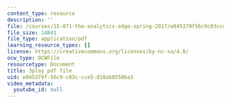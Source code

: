 ```yaml
---
content_type: resource
description: ''
file: /courses/15-071-the-analytics-edge-spring-2017/e045379f56c9c03ccce5d18ab85586a3_oAW8AgU0FE4.pdf
file_size: 14841
file_type: application/pdf
learning_resource_types: []
license: https://creativecommons.org/licenses/by-nc-sa/4.0/
ocw_type: OCWFile
resourcetype: Document
title: 3play pdf file
uid: e045379f-56c9-c03c-cce5-d18ab85586a3
video_metadata:
  youtube_id: null
---
```

